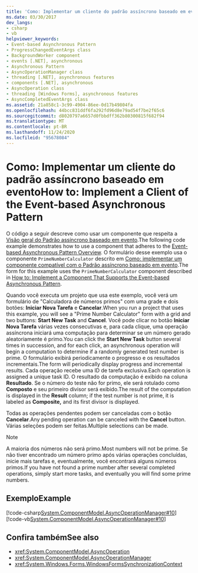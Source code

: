 ```yaml
---
title: 'Como: Implementar um cliente do padrão assíncrono baseado em evento'
ms.date: 03/30/2017
dev_langs:
- csharp
- vb
helpviewer_keywords:
- Event-based Asynchronous Pattern
- ProgressChangedEventArgs class
- BackgroundWorker component
- events [.NET], asynchronous
- Asynchronous Pattern
- AsyncOperationManager class
- threading [.NET], asynchronous features
- components [.NET], asynchronous
- AsyncOperation class
- threading [Windows Forms], asynchronous features
- AsyncCompletedEventArgs class
ms.assetid: 21a858c1-3c99-4904-86ee-0d17b49804fa
ms.openlocfilehash: 44bcc831ddf6fa292fd96d8e79ad54f7be2f65c6
ms.sourcegitcommit: d8020797a6657d0fbbdff362b80300815f682f94
ms.translationtype: MT
ms.contentlocale: pt-BR
ms.lasthandoff: 11/24/2020
ms.locfileid: "95678084"
---
```

# <a name="how-to-implement-a-client-of-the-event-based-asynchronous-pattern"></a><span data-ttu-id="e36ef-102">Como: Implementar um cliente do padrão assíncrono baseado em evento</span><span class="sxs-lookup"><span data-stu-id="e36ef-102">How to: Implement a Client of the Event-based Asynchronous Pattern</span></span>

<span data-ttu-id="e36ef-103">O código a seguir descreve como usar um componente que respeita a [Visão geral do Padrão assíncrono baseado em evento](event-based-asynchronous-pattern-overview.md).</span><span class="sxs-lookup"><span data-stu-id="e36ef-103">The following code example demonstrates how to use a component that adheres to the [Event-based Asynchronous Pattern Overview](event-based-asynchronous-pattern-overview.md).</span></span> <span data-ttu-id="e36ef-104">O formulário desse exemplo usa o componente `PrimeNumberCalculator` descrito em [Como: implementar um componente compatível com o Padrão assíncrono baseado em evento](component-that-supports-the-event-based-asynchronous-pattern.md).</span><span class="sxs-lookup"><span data-stu-id="e36ef-104">The form for this example uses the `PrimeNumberCalculator` component described in [How to: Implement a Component That Supports the Event-based Asynchronous Pattern](component-that-supports-the-event-based-asynchronous-pattern.md).</span></span>  
  
 <span data-ttu-id="e36ef-105">Quando você executa um projeto que usa este exemplo, você verá um formulário de "Calculadora de números primos" com uma grade e dois botões: **Iniciar Nova Tarefa** e **Cancelar**.</span><span class="sxs-lookup"><span data-stu-id="e36ef-105">When you run a project that uses this example, you will see a "Prime Number Calculator" form with a grid and two buttons: **Start New Task** and **Cancel**.</span></span> <span data-ttu-id="e36ef-106">Você pode clicar no botão **Iniciar Nova Tarefa** várias vezes consecutivas e, para cada clique, uma operação assíncrona iniciará uma computação para determinar se um número gerado aleatoriamente é primo.</span><span class="sxs-lookup"><span data-stu-id="e36ef-106">You can click the **Start New Task** button several times in succession, and for each click, an asynchronous operation will begin a computation to determine if a randomly generated test number is prime.</span></span> <span data-ttu-id="e36ef-107">O formulário exibirá periodicamente o progresso e os resultados incrementais.</span><span class="sxs-lookup"><span data-stu-id="e36ef-107">The form will periodically display progress and incremental results.</span></span> <span data-ttu-id="e36ef-108">Cada operação recebe uma ID de tarefa exclusiva.</span><span class="sxs-lookup"><span data-stu-id="e36ef-108">Each operation is assigned a unique task ID.</span></span> <span data-ttu-id="e36ef-109">O resultado da computação é exibido na coluna **Resultado**. Se o número do teste não for primo, ele será rotulado como **Composto** e seu primeiro divisor será exibido.</span><span class="sxs-lookup"><span data-stu-id="e36ef-109">The result of the computation is displayed in the **Result** column; if the test number is not prime, it is labeled as **Composite,** and its first divisor is displayed.</span></span>  
  
 <span data-ttu-id="e36ef-110">Todas as operações pendentes podem ser canceladas com o botão **Cancelar**.</span><span class="sxs-lookup"><span data-stu-id="e36ef-110">Any pending operation can be canceled with the **Cancel** button.</span></span> <span data-ttu-id="e36ef-111">Várias seleções podem ser feitas.</span><span class="sxs-lookup"><span data-stu-id="e36ef-111">Multiple selections can be made.</span></span>  
  
> [!NOTE]
> <span data-ttu-id="e36ef-112">A maioria dos números não será primo.</span><span class="sxs-lookup"><span data-stu-id="e36ef-112">Most numbers will not be prime.</span></span> <span data-ttu-id="e36ef-113">Se não tiver encontrado um número primo após várias operações concluídas, inicie mais tarefas e, eventualmente, você encontrará alguns números primos.</span><span class="sxs-lookup"><span data-stu-id="e36ef-113">If you have not found a prime number after several completed operations, simply start more tasks, and eventually you will find some prime numbers.</span></span>  
  
## <a name="example"></a><span data-ttu-id="e36ef-114">Exemplo</span><span class="sxs-lookup"><span data-stu-id="e36ef-114">Example</span></span>  

 [!code-csharp[System.ComponentModel.AsyncOperationManager#10](snippets/component-that-supports-the-event-based-asynchronous-pattern/csharp/primenumbercalculatormain.cs#10)]
 [!code-vb[System.ComponentModel.AsyncOperationManager#10](snippets/component-that-supports-the-event-based-asynchronous-pattern/vb/primenumbercalculatormain.vb#10)]  
  
## <a name="see-also"></a><span data-ttu-id="e36ef-115">Confira também</span><span class="sxs-lookup"><span data-stu-id="e36ef-115">See also</span></span>

- <xref:System.ComponentModel.AsyncOperation>
- <xref:System.ComponentModel.AsyncOperationManager>
- <xref:System.Windows.Forms.WindowsFormsSynchronizationContext>
